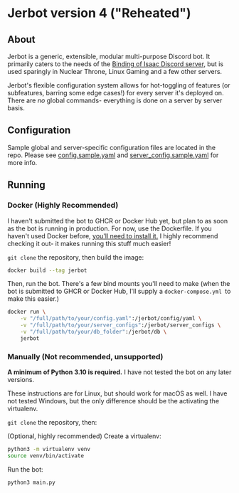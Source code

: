 # Jerbot version 4 ("Reheated")

## About
Jerbot is a generic, extensible, modular multi-purpose Discord bot. It primarily caters to the needs of the [Binding of Isaac Discord server](https://discord.gg/isaac), but is used sparingly in Nuclear Throne, Linux Gaming and a few other servers. 

Jerbot's flexible configuration system allows for hot-toggling of features (or subfeatures, barring some edge cases!) for every server it's deployed on. There are *no* global commands- everything is done on a server by server basis.

## Configuration
Sample global and server-specific configuration files are located in the repo. Please see [config.sample.yaml](config.sample.yaml) and [server_config.sample.yaml](server_configs/server_config.sample.yaml) for more info.

## Running
### Docker (Highly Recommended)
I haven't submitted the bot to GHCR or Docker Hub yet, but plan to as soon as the bot is running in production. For now, use the Dockerfile. If you haven't used Docker before, [you'll need to install it.](https://docs.docker.com/engine/install/) I highly recommend checking it out- it makes running this stuff much easier!


`git clone` the repository, then build the image:

```bash
docker build --tag jerbot
```

Then, run the bot. There's a few bind mounts you'll need to make (when the bot is submitted to GHCR or Docker Hub, I'll supply a `docker-compose.yml `to make this easier.)
```bash
docker run \
    -v "/full/path/to/your/config.yaml":/jerbot/config/yaml \
    -v "/full/path/to/your/server_configs":/jerbot/server_configs \
    -v "/full/path/to/your/db_folder":/jerbot/db \
    jerbot
```

### Manually (Not recommended, unsupported)
**A minimum of Python 3.10 is required.** I have not tested the bot on any later versions.

These instructions are for Linux, but should work for macOS as well. I have not tested Windows, but the only difference should be the activating the virtualenv.

`git clone` the repository, then:

(Optional, highly recommended) Create a virtualenv:
```bash
python3 -m virtualenv venv
source venv/bin/activate
```
Run the bot:
```bash
python3 main.py
```